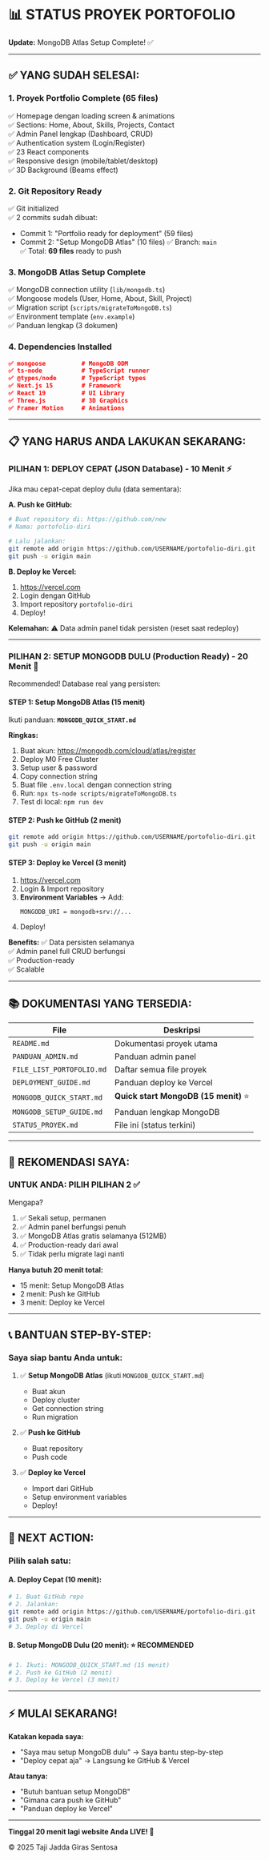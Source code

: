 # 📊 STATUS PROYEK PORTOFOLIO

**Update:** MongoDB Atlas Setup Complete! ✅

---

## ✅ **YANG SUDAH SELESAI:**

### **1. Proyek Portfolio Complete** (65 files)
✅ Homepage dengan loading screen & animations  
✅ Sections: Home, About, Skills, Projects, Contact  
✅ Admin Panel lengkap (Dashboard, CRUD)  
✅ Authentication system (Login/Register)  
✅ 23 React components  
✅ Responsive design (mobile/tablet/desktop)  
✅ 3D Background (Beams effect)  

### **2. Git Repository Ready**
✅ Git initialized  
✅ 2 commits sudah dibuat:
   - Commit 1: "Portfolio ready for deployment" (59 files)
   - Commit 2: "Setup MongoDB Atlas" (10 files)
✅ Branch: `main`  
✅ Total: **69 files** ready to push  

### **3. MongoDB Atlas Setup Complete**
✅ MongoDB connection utility (`lib/mongodb.ts`)  
✅ Mongoose models (User, Home, About, Skill, Project)  
✅ Migration script (`scripts/migrateToMongoDB.ts`)  
✅ Environment template (`env.example`)  
✅ Panduan lengkap (3 dokumen)  

### **4. Dependencies Installed**
```json
✅ mongoose          # MongoDB ODM
✅ ts-node           # TypeScript runner
✅ @types/node       # TypeScript types
✅ Next.js 15        # Framework
✅ React 19          # UI Library
✅ Three.js          # 3D Graphics
✅ Framer Motion     # Animations
```

---

## 📋 **YANG HARUS ANDA LAKUKAN SEKARANG:**

### **PILIHAN 1: DEPLOY CEPAT (JSON Database) - 10 Menit** ⚡

Jika mau cepat-cepat deploy dulu (data sementara):

**A. Push ke GitHub:**
```bash
# Buat repository di: https://github.com/new
# Nama: portofolio-diri

# Lalu jalankan:
git remote add origin https://github.com/USERNAME/portofolio-diri.git
git push -u origin main
```

**B. Deploy ke Vercel:**
1. https://vercel.com
2. Login dengan GitHub
3. Import repository `portofolio-diri`
4. Deploy!

**Kelemahan:**
⚠️ Data admin panel tidak persisten (reset saat redeploy)

---

### **PILIHAN 2: SETUP MONGODB DULU (Production Ready) - 20 Menit** 🚀

Recommended! Database real yang persisten:

#### **STEP 1: Setup MongoDB Atlas (15 menit)**

Ikuti panduan: **`MONGODB_QUICK_START.md`**

**Ringkas:**
1. Buat akun: https://mongodb.com/cloud/atlas/register
2. Deploy M0 Free Cluster
3. Setup user & password
4. Copy connection string
5. Buat file `.env.local` dengan connection string
6. Run: `npx ts-node scripts/migrateToMongoDB.ts`
7. Test di local: `npm run dev`

#### **STEP 2: Push ke GitHub (2 menit)**
```bash
git remote add origin https://github.com/USERNAME/portofolio-diri.git
git push -u origin main
```

#### **STEP 3: Deploy ke Vercel (3 menit)**
1. https://vercel.com
2. Login & Import repository
3. **Environment Variables** → Add:
   ```
   MONGODB_URI = mongodb+srv://...
   ```
4. Deploy!

**Benefits:**
✅ Data persisten selamanya  
✅ Admin panel full CRUD berfungsi  
✅ Production-ready  
✅ Scalable  

---

## 📚 **DOKUMENTASI YANG TERSEDIA:**

| File | Deskripsi |
|------|-----------|
| `README.md` | Dokumentasi proyek utama |
| `PANDUAN_ADMIN.md` | Panduan admin panel |
| `FILE_LIST_PORTOFOLIO.md` | Daftar semua file proyek |
| `DEPLOYMENT_GUIDE.md` | Panduan deploy ke Vercel |
| `MONGODB_QUICK_START.md` | **Quick start MongoDB (15 menit)** ⭐ |
| `MONGODB_SETUP_GUIDE.md` | Panduan lengkap MongoDB |
| `STATUS_PROYEK.md` | File ini (status terkini) |

---

## 🎯 **REKOMENDASI SAYA:**

### **UNTUK ANDA: PILIH PILIHAN 2** ✅

Mengapa?
1. ✅ Sekali setup, permanen
2. ✅ Admin panel berfungsi penuh
3. ✅ MongoDB Atlas gratis selamanya (512MB)
4. ✅ Production-ready dari awal
5. ✅ Tidak perlu migrate lagi nanti

**Hanya butuh 20 menit total:**
- 15 menit: Setup MongoDB Atlas
- 2 menit: Push ke GitHub  
- 3 menit: Deploy ke Vercel

---

## 📞 **BANTUAN STEP-BY-STEP:**

### **Saya siap bantu Anda untuk:**

1. ✅ **Setup MongoDB Atlas** (ikuti `MONGODB_QUICK_START.md`)
   - Buat akun
   - Deploy cluster
   - Get connection string
   - Run migration

2. ✅ **Push ke GitHub**
   - Buat repository
   - Push code

3. ✅ **Deploy ke Vercel**
   - Import dari GitHub
   - Setup environment variables
   - Deploy!

---

## 🎊 **NEXT ACTION:**

### **Pilih salah satu:**

#### **A. Deploy Cepat (10 menit):**
```bash
# 1. Buat GitHub repo
# 2. Jalankan:
git remote add origin https://github.com/USERNAME/portofolio-diri.git
git push -u origin main
# 3. Deploy di Vercel
```

#### **B. Setup MongoDB Dulu (20 menit):** ⭐ RECOMMENDED
```bash
# 1. Ikuti: MONGODB_QUICK_START.md (15 menit)
# 2. Push ke GitHub (2 menit)
# 3. Deploy ke Vercel (3 menit)
```

---

## ⚡ **MULAI SEKARANG!**

**Katakan kepada saya:**
- "Saya mau setup MongoDB dulu" → Saya bantu step-by-step
- "Deploy cepat aja" → Langsung ke GitHub & Vercel

**Atau tanya:**
- "Butuh bantuan setup MongoDB"
- "Gimana cara push ke GitHub"
- "Panduan deploy ke Vercel"

---

**Tinggal 20 menit lagi website Anda LIVE! 🚀**

© 2025 Taji Jadda Giras Sentosa
